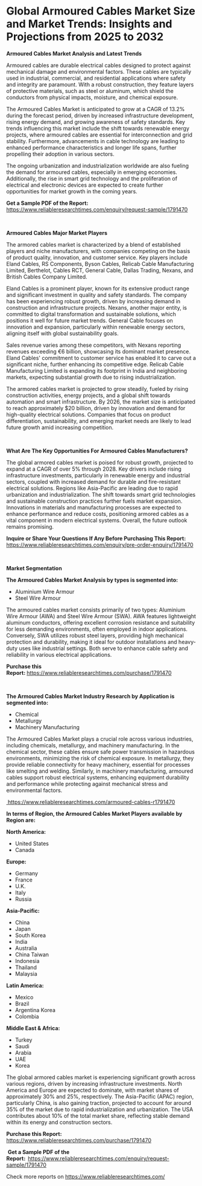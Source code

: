<p><h1>Global Armoured Cables Market Size and Market Trends: Insights and Projections from 2025 to 2032</h1></p><p><strong>Armoured Cables Market Analysis and Latest Trends</strong></p>
<p><p>Armoured cables are durable electrical cables designed to protect against mechanical damage and environmental factors. These cables are typically used in industrial, commercial, and residential applications where safety and integrity are paramount. With a robust construction, they feature layers of protective materials, such as steel or aluminum, which shield the conductors from physical impacts, moisture, and chemical exposure.</p><p>The Armoured Cables Market is anticipated to grow at a CAGR of 13.2% during the forecast period, driven by increased infrastructure development, rising energy demand, and growing awareness of safety standards. Key trends influencing this market include the shift towards renewable energy projects, where armoured cables are essential for interconnection and grid stability. Furthermore, advancements in cable technology are leading to enhanced performance characteristics and longer life spans, further propelling their adoption in various sectors.</p><p>The ongoing urbanization and industrialization worldwide are also fueling the demand for armoured cables, especially in emerging economies. Additionally, the rise in smart grid technology and the proliferation of electrical and electronic devices are expected to create further opportunities for market growth in the coming years.</p></p>
<p><strong>Get a Sample PDF of the Report:&nbsp;</strong> <a href="https://www.reliableresearchtimes.com/enquiry/request-sample/1791470?utm_campaign=3088&utm_medium=2&utm_source=Github&utm_content=ia&utm_term=07042025&utm_id=armoured-cables">https://www.reliableresearchtimes.com/enquiry/request-sample/1791470</a></p>
<p>&nbsp;</p>
<p><strong>Armoured Cables Major Market Players</strong></p>
<p><p>The armored cables market is characterized by a blend of established players and niche manufacturers, with companies competing on the basis of product quality, innovation, and customer service. Key players include Eland Cables, RS Components, Byson Cables, Relicab Cable Manufacturing Limited, Berthelot, Cables RCT, General Cable, Dallas Trading, Nexans, and British Cables Company Limited.</p><p>Eland Cables is a prominent player, known for its extensive product range and significant investment in quality and safety standards. The company has been experiencing robust growth, driven by increasing demand in construction and infrastructure projects. Nexans, another major entity, is committed to digital transformation and sustainable solutions, which positions it well for future market trends. General Cable focuses on innovation and expansion, particularly within renewable energy sectors, aligning itself with global sustainability goals.</p><p>Sales revenue varies among these competitors, with Nexans reporting revenues exceeding €6 billion, showcasing its dominant market presence. Eland Cables' commitment to customer service has enabled it to carve out a significant niche, further enhancing its competitive edge. Relicab Cable Manufacturing Limited is expanding its footprint in India and neighboring markets, expecting substantial growth due to rising industrialization.</p><p>The armored cables market is projected to grow steadily, fueled by rising construction activities, energy projects, and a global shift towards automation and smart infrastructure. By 2026, the market size is anticipated to reach approximately $20 billion, driven by innovation and demand for high-quality electrical solutions. Companies that focus on product differentiation, sustainability, and emerging market needs are likely to lead future growth amid increasing competition.</p></p>
<p>&nbsp;</p>
<p><strong>What Are The Key Opportunities For Armoured Cables Manufacturers?</strong></p>
<p><p>The global armored cables market is poised for robust growth, projected to expand at a CAGR of over 5% through 2028. Key drivers include rising infrastructure investments, particularly in renewable energy and industrial sectors, coupled with increased demand for durable and fire-resistant electrical solutions. Regions like Asia-Pacific are leading due to rapid urbanization and industrialization. The shift towards smart grid technologies and sustainable construction practices further fuels market expansion. Innovations in materials and manufacturing processes are expected to enhance performance and reduce costs, positioning armored cables as a vital component in modern electrical systems. Overall, the future outlook remains promising.</p></p>
<p><strong>Inquire or Share Your Questions If Any Before Purchasing This Report:</strong> <a href="https://www.reliableresearchtimes.com/enquiry/pre-order-enquiry/1791470?utm_campaign=3088&utm_medium=2&utm_source=Github&utm_content=ia&utm_term=07042025&utm_id=armoured-cables">https://www.reliableresearchtimes.com/enquiry/pre-order-enquiry/1791470</a></p>
<p>&nbsp;</p>
<p><strong>Market Segmentation</strong></p>
<p><strong>The Armoured Cables Market Analysis by types is segmented into:</strong></p>
<p><ul><li>Aluminium Wire Armour</li><li>Steel Wire Armour</li></ul></p>
<p><p>The armoured cables market consists primarily of two types: Aluminium Wire Armour (AWA) and Steel Wire Armour (SWA). AWA features lightweight aluminum conductors, offering excellent corrosion resistance and suitability for less demanding environments, often employed in indoor applications. Conversely, SWA utilizes robust steel layers, providing high mechanical protection and durability, making it ideal for outdoor installations and heavy-duty uses like industrial settings. Both serve to enhance cable safety and reliability in various electrical applications.</p></p>
<p><strong>Purchase this Report:&nbsp;</strong><a href="https://www.reliableresearchtimes.com/purchase/1791470?utm_campaign=3088&utm_medium=2&utm_source=Github&utm_content=ia&utm_term=07042025&utm_id=armoured-cables">https://www.reliableresearchtimes.com/purchase/1791470</a></p>
<p>&nbsp;</p>
<p><strong>The Armoured Cables Market Industry Research by Application is segmented into:</strong></p>
<p><ul><li>Chemical</li><li>Metallurgy</li><li>Machinery Manufacturing</li></ul></p>
<p><p>The Armoured Cables Market plays a crucial role across various industries, including chemicals, metallurgy, and machinery manufacturing. In the chemical sector, these cables ensure safe power transmission in hazardous environments, minimizing the risk of chemical exposure. In metallurgy, they provide reliable connectivity for heavy machinery, essential for processes like smelting and welding. Similarly, in machinery manufacturing, armoured cables support robust electrical systems, enhancing equipment durability and performance while protecting against mechanical stress and environmental factors.</p></p>
<p><a href="https://www.reliableresearchtimes.com/armoured-cables-r1791470?utm_campaign=3088&utm_medium=2&utm_source=Github&utm_content=ia&utm_term=07042025&utm_id=armoured-cables">&nbsp;https://www.reliableresearchtimes.com/armoured-cables-r1791470</a></p>
<p><strong>In terms of Region, the Armoured Cables Market Players available by Region are:</strong></p>
<p>
    <p> <strong> North America: </strong>
        <ul>
            <li>United States</li>
            <li>Canada</li>
        </ul>
        </p> 
    <p> <strong> Europe: </strong>
        <ul>
            <li>Germany</li>
            <li>France</li>
            <li>U.K.</li>
            <li>Italy</li>
            <li>Russia</li>
        </ul>
        </p> 
    <p> <strong> Asia-Pacific: </strong>
        <ul>
            <li>China</li>
            <li>Japan</li>
            <li>South Korea</li>
            <li>India</li>
            <li>Australia</li>
            <li>China Taiwan</li>
            <li>Indonesia</li>
            <li>Thailand</li>
            <li>Malaysia</li>
        </ul>
        </p> 
    <p> <strong> Latin America: </strong>
        <ul>
            <li>Mexico</li>
            <li>Brazil</li>
            <li>Argentina Korea</li>
            <li>Colombia</li>
        </ul>
        </p> 
    <p> <strong> Middle East & Africa: </strong>
        <ul>
            <li>Turkey</li>
            <li>Saudi</li>
            <li>Arabia</li>
            <li>UAE</li>
            <li>Korea</li>
        </ul>
    </p>
    </p>
<p><p>The global armored cables market is experiencing significant growth across various regions, driven by increasing infrastructure investments. North America and Europe are expected to dominate, with market shares of approximately 30% and 25%, respectively. The Asia-Pacific (APAC) region, particularly China, is also gaining traction, projected to account for around 35% of the market due to rapid industrialization and urbanization. The USA contributes about 10% of the total market share, reflecting stable demand within its energy and construction sectors.</p></p>
<p><strong>Purchase this Report: </strong><a href="https://www.reliableresearchtimes.com/purchase/1791470?utm_campaign=3088&utm_medium=2&utm_source=Github&utm_content=ia&utm_term=07042025&utm_id=armoured-cables">https://www.reliableresearchtimes.com/purchase/1791470</a></p>
<p>&nbsp;<strong>Get a Sample PDF of the Report:&nbsp;&nbsp;</strong><a href="https://www.reliableresearchtimes.com/enquiry/request-sample/1791470?utm_campaign=3088&utm_medium=2&utm_source=Github&utm_content=ia&utm_term=07042025&utm_id=armoured-cables">https://www.reliableresearchtimes.com/enquiry/request-sample/1791470</a></p>
<p><strong></strong></p>
<p>Check more reports on <a href="https://www.reliableresearchtimes.com/?utm_campaign=3088&utm_medium=2&utm_source=Github&utm_content=ia&utm_term=07042025&utm_id=armoured-cables">https://www.reliableresearchtimes.com/</a></p>